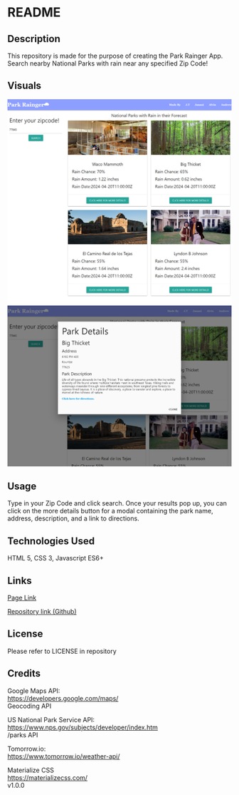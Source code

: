 # README

## Description

This repository is made for the purpose of creating the Park Rainger App.  Search nearby National Parks with rain near any specified Zip Code!

## Visuals

![Screenshot of Completed Site](./assets/images/preview.png)
![Modal with Park Details](./assets/images/details-modal.png)

## Usage

Type in your Zip Code and click search.  Once your results pop up, you can click on the more details button for a modal containing the park name, address, description, and a link to directions.

## Technologies Used

HTML 5, CSS 3, Javascript ES6+

## Links

[Page Link](https://andrewvu71.github.io/Park-Rainger-App)

[Repository link (Github)](https://github.com/andrewvu71/Park-Rainger-App)

## License

Please refer to LICENSE in repository

## Credits

Google Maps API: \
https://developers.google.com/maps/ \
Geocoding API

US National Park Service API: \
https://www.nps.gov/subjects/developer/index.htm \
/parks API

Tomorrow.io: \
https://www.tomorrow.io/weather-api/ 

Materialize CSS \
https://materializecss.com/ \
v1.0.0